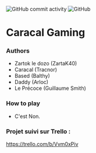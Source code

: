 ![GitHub commit activity](https://img.shields.io/github/commit-activity/m/ValMgr/BonicheGaming)
![GitHub](https://img.shields.io/github/license/ValMgr/BonicheGaming)

# Caracal Gaming

### Authors
- Zartok le dozo (ZartaK40)
- Caracal (Tracnor)
- Based (Balthy)
- Daddy (Arloc)
- Le Précoce (Guillaume Smith)

### How to play
- C'est Non.

### Projet suivi sur Trello :
https://trello.com/b/Vvm0xPiv
